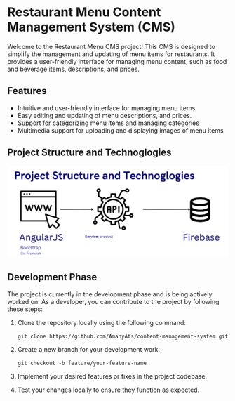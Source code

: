 
# Restaurant Menu Content Management System (CMS)

Welcome to the Restaurant Menu CMS project! This CMS is designed to simplify the management and updating of menu items for restaurants. It provides a user-friendly interface for managing menu content, such as food and beverage items, descriptions, and prices. 

## Features

- Intuitive and user-friendly interface for managing menu items
- Easy editing and updating of menu descriptions, and prices.
- Support for categorizing menu items and managing categories
- Multimedia support for uploading and displaying images of menu items

## Project Structure and Technoglogies 
![Image Description](src/assets/Picture1.png)


## Development Phase

The project is currently in the development phase and is being actively worked on. As a developer, you can contribute to the project by following these steps:

1. Clone the repository locally using the following command:
   ```
   git clone https://github.com/AmanyAts/content-management-system.git
   ```

2. Create a new branch for your development work:
   ```
   git checkout -b feature/your-feature-name
   ```

3. Implement your desired features or fixes in the project codebase.

4. Test your changes locally to ensure they function as expected.


